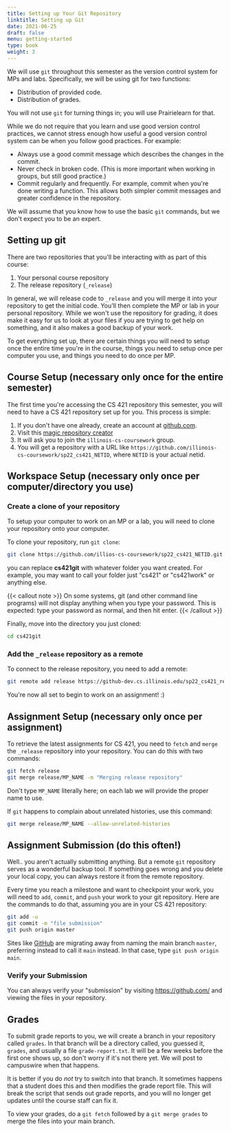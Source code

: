 ```yaml
---
title: Setting up Your Git Repository
linktitle: Setting up Git
date: 2021-06-25
draft: false
menu: getting-started
type: book
weight: 3
---
```


We will use `git` throughout this semester as the version control system for MPs
and labs. Specifically, we will be using git for two functions:

- Distribution of provided code.
- Distribution of grades.

You will not use `git` for turning things in; you will use Prairielearn for that.

While we do not require that you learn and use good version control practices,
we cannot stress enough how useful a good version control system can be when
you follow good practices. For example:

- Always use a good commit message which describes the changes in the commit.
- Never check in broken code. (This is more important when working in groups,
  but still good practice.)
- Commit regularly and frequently. For example, commit when you're done writing
  a function. This allows both simpler commit messages and greater confidence in
  the repository.

We will assume that you know how to use the basic `git` commands, but we don't expect
you to be an expert.

## Setting up git

There are two repositories that you'll be interacting with as part of this course:

1. Your personal course repository
2. The release repository (`_release`)

In general, we will release code to `_release` and you will merge it into your
repository to get the initial code.  You'll then complete the MP or lab in your
personal repository.  While we won't use the repository for grading, it does
make it easy for us to look at your files if you are trying to get help on
something, and it also makes a good backup of your work.

To get everything set up, there are certain things you will need to setup once
the entire time you're in the course, things you need to setup once per computer
you use, and things you need to do once per MP.

## Course Setup (necessary only once for the entire semester)

The first time you're accessing the CS 421 repository this semester, you will need to have a CS 421 repository set up for you.  This process is simple:

1. If you don't have one already, create an account at [github.com](https://github.com).
2. Visit this [magic repository creator](https://edu.cs.illinois.edu/create-ghe-repo/sp22-cs421/)
3. It will ask you to join the `illinois-cs-coursework` group.
4. You will get a repository with a URL like `https://github.com/illinois-cs-coursework/sp22_cs421_NETID`, where
   `NETID` is your actual netid.

## Workspace Setup (necessary only once per computer/directory you use)

### Create a clone of your repository

To setup your computer to work on an MP or a lab, you will need to clone your
repository onto your computer.

To clone your repository, run `git clone`:

``` bash
git clone https://github.com/illios-cs-coursework/sp22_cs421_NETID.git cs421git
```

you can replace **cs421git** with whatever folder you want created.  For example, you may want to call your folder just "cs421" or "cs421work" or anything else.

{{< callout note >}}
 On some systems, git (and other command line programs) will not display anything when you type your password. This is expected: type your password as normal, and then hit enter.
{{< /callout >}}

Finally, move into the directory you just cloned:
``` bash
cd cs421git
```

### Add the `_release` repository as a remote

To connect to the release repository, you need to add a remote:

``` bash
git remote add release https://github-dev.cs.illinois.edu/sp22_cs421_release.git
```

You're now all set to begin to work on an assignment! :)

## Assignment Setup (necessary only once per assignment)

To retrieve the latest assignments for CS 421, you need to `fetch` and `merge`
the `_release` repository into your repository.  You can do this with two
commands:

``` bash
git fetch release
git merge release/MP_NAME -m "Merging release repository"
```

Don't type `MP_NAME` literally here; on each lab we will provide the proper name to use.

If `git` happens to complain about unrelated histories, use this command:

``` bash
git merge release/MP_NAME --allow-unrelated-histories
```

## Assignment Submission (do this often!)

Well.. you aren't actually submitting anything.  But a remote `git` repository
serves as a wonderful backup tool.  If something goes wrong and you delete your
local copy, you can always restore it from the remote repository.

Every time you reach a milestone and want to checkpoint your work, you will need
to `add`, `commit`, and `push` your work to your git repository. 
Here are the commands to do that, assuming you are in your CS 421 repository:

``` bash
git add -u
git commit -m "file submission"
git push origin master
```

Sites like [GitHub](https://github.com) are migrating away from naming the main
branch `master`, preferring instead to call it `main` instead.  In that case, type
`git push origin main`.

### Verify your Submission

You can always verify your "submission" by visiting
https://github.com/ and viewing the files in your repository.

## Grades

To submit grade reports to you, we will create a branch in your repository
called `grades`.  In that branch will be a directory called, you guessed it,
`grades`, and usually a file `grade-report.txt`.  It will be a few weeks before
the first one shows up, so don't worry if it's not there yet.  We will post to
campuswire when that happens.

It is better if you do *not* try to switch into that branch.  It sometimes happens
that a student does this and then modifies the grade report file.  This will break 
the script that sends out grade reports, and you will no longer get updates until
the course staff can fix it.

To view your grades, do a `git fetch` followed by a `git merge grades` to merge
the files into your main branch.
